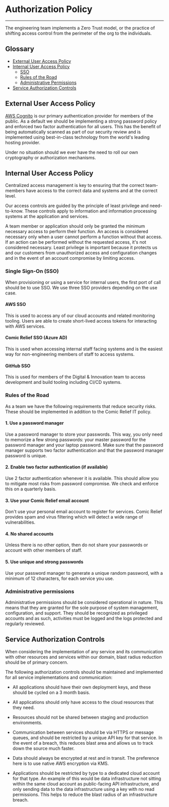# Authorization Policy
***

The engineering team implements a Zero Trust model, or the practice of shifting access control from the perimeter of the
org to the individuals.

## Glossary

* [External User Access Policy](#external-user-access-policy)
* [Internal User Access Policy](#internal-user-access-policy)
    * [SSO](#sso)
    * [Rules of the Road](#rules-of-the-road)
    * [Administrative Permissions](#administrative-permissions)
* [Service Authorization Controls](#service-authorization-controls)

## External User Access Policy

[AWS Cognito](https://aws.amazon.com/cognito/) is our primary authentication
provider for members of the public. As a default we should be implementing a
strong password policy and enforced two factor authentication for all users. This has the benefit of being automatically
scanned as part of our security review and is implemented using best-in-class technology from the world's leading hosting
provider.

Under no situation should we ever have the need to roll our own cryptography or authorization mechanisms.

## Internal User Access Policy

Centralized access management is key to ensuring that the correct team-members have access to the correct data and 
systems and at the correct level. 

Our access controls are guided by the principle of least privilege and need-to-know. 
These controls apply to information and information processing systems at the application and services.

A team member or application should only be granted the minimum necessary access to perform their function. An access is
considered necessary only when a user cannot perform a function without that access. If an action can be performed
without the requested access, it's not considered necessary. Least privilege is important because it protects us and our
customers from unauthorized access and configuration changes and in the event of an account compromise by limiting access.

### Single Sign-On (SSO)

When provisioning or using a service for internal users, the first port of call should be to use SSO. We use three SSO
providers depending on the use case.

#### AWS SSO

This is used to access any of our cloud accounts and related monitoring tooling.
Users are able to create short-lived access tokens for interacting with AWS
services.

#### Comic Relief SSO (Azure AD)

This is used when accessing internal staff facing systems and is the easiest way for non-engineering members of staff to
access systems.

#### GitHub SSO

This is used for members of the Digital & Innovation team to access development
and build tooling including CI/CD systems.

### Rules of the Road

As a team we have the following requirements that reduce security risks. These
should be implemented in addition to the Comic Relief IT policy.

#### 1. Use a password manager

Use a password manager to store your passwords. This way, you only need to memorize a few strong passwords: your master 
password for the password manager and your laptop password. Make sure that the password manager supports two factor 
authentication and that the password manager password is unique.

#### 2. Enable two factor authentication (if available)

Use 2 factor authentication whenever it is available. This should allow you to mitigate most risks from password 
compromise. We check and enforce this on a quarterly basis.

#### 3. Use your Comic Relief email account

Don't use your personal email account to register for services. Comic Relief provides spam and virus filtering which
will detect a wide range of vulnerabilities.

#### 4. No shared accounts

Unless there is no other option, then do not share your passwords or account with other members of staff.

#### 5. Use unique and strong passwords

Use your password manager to generate a unique random password, with a minimum
of 12 characters, for each service you use.

### Administrative permissions

Administrative permissions should be considered operational in nature. This means that they are granted for the sole 
purpose of system management, configuration, and support. They should be recognized as privileged accounts and as such, 
activities must be logged and the logs protected and regularly reviewed.

## Service Authorization Controls

When considering the implementation of any service and its communication with other resources and services within our
domain, blast radius reduction should be of primary concern.

The following authorization controls should be maintained and implemented for
all service implementations and communication:

- All applications should have their own deployment keys, and these should be
  cycled on a 3 month basis.

- All applications should only have access to the cloud resources that they need.

- Resources should not be shared between staging and production environments.

- Communication between services should be via HTTPS or message queues, and
  should be restricted by a unique API key for that service. In the event of a
  breach, this reduces blast area and allows us to track down the source much
  faster.

- Data should always be encrypted at rest and in transit. The preference here
  is to use native AWS encryption via KMS.

- Applications should be restricted by type to a dedicated cloud account for
  that type. An example of this would be data infrastructure not sitting within
  the same cloud account as public-facing API infrastructure, and only sending
  data to the data infrastructure using a key with no read permissions. This
  helps to reduce the blast radius of an infrastructure breach.
